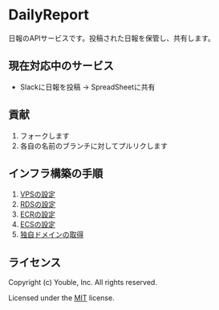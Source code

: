# DailyReport

日報のAPIサービスです。投稿された日報を保管し、共有します。

## 現在対応中のサービス

* Slackに日報を投稿 → SpreadSheetに共有

## 貢献

1. フォークします
2. 各自の名前のブランチに対してプルリクします

## インフラ構築の手順

1. [VPSの設定](doc/vpc.md)
2. [RDSの設定](doc/rds.md)
3. [ECRの設定](doc/ecr.md)
4. [ECSの設定](doc/ecs.md)
5. [独自ドメインの取得](doc/domain.md)

## ライセンス

Copyright (c) Youble, Inc. All rights reserved.

Licensed under the [MIT](LICENSE.txt) license.
